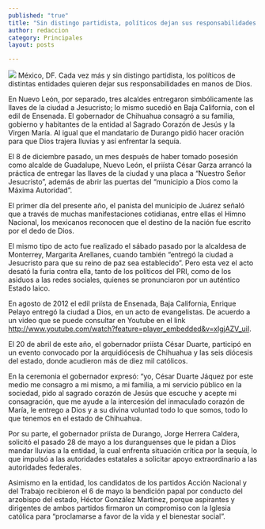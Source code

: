 ```yaml
---
published: "true"
title: "Sin distingo partidista, políticos dejan sus responsabilidades en \"manos de Dios”"
author: redaccion
category: Principales
layout: posts

---
```


![](http://i.imgur.com/A7K0iGpm.jpg)
México, DF. Cada vez más y sin distingo partidista, los políticos de distintas entidades quieren dejar sus responsabilidades en manos de Dios.

En Nuevo León, por separado, tres alcaldes entregaron simbólicamente las llaves de la ciudad a Jesucristo; lo mismo sucedió en Baja California, con el edil de Ensenada. El gobernador de Chihuahua consagró a su familia, gobierno y habitantes de la entidad al Sagrado Corazón de Jesús y la Virgen María. Al igual que el mandatario de Durango pidió hacer oración para que Dios trajera lluvias y así enfrentar la sequía.

El 8 de diciembre pasado, un mes después de haber tomado posesión como alcalde de Guadalupe, Nuevo León, el priísta César Garza arrancó la práctica de entregar las llaves de la ciudad y una placa a “Nuestro Señor Jesucristo”, además de abrir las puertas del “municipio a Dios como la Máxima Autoridad”.

El primer día del presente año, el panista del municipio de Juárez señaló que a través de muchas manifestaciones cotidianas, entre ellas el Himno Nacional, los mexicanos reconocen que el destino de la nación fue escrito por el dedo de Dios.

El mismo tipo de acto fue realizado el sábado pasado por la alcaldesa de Monterrey, Margarita Arellanes, cuando también “entregó la ciudad a Jesucristo para que su reino de paz sea establecido”. Pero esta vez el acto desató la furia contra ella, tanto de los políticos del PRI, como de los asiduos a las redes sociales, quienes se pronunciaron por un auténtico Estado laico.

En agosto de 2012 el edil priísta de Ensenada, Baja California, Enrique Pelayo entregó la ciudad a Dios, en un acto de evangelistas. De acuerdo a un video que se puede consultar en Youtube en el link http://www.youtube.com/watch?feature=player_embedded&v=xIgjAZV_uiI.

El 20 de abril de este año, el gobernador priísta César Duarte, participó en un evento convocado por la arquidiócesis de Chihuahua y las seis diócesis del estado, donde acudieron más de diez mil católicos.

En la ceremonia el gobernador expresó: “yo, César Duarte Jáquez por este medio me consagro a mi mismo, a mi familia, a mi servicio público en la sociedad, pido al sagrado corazón de Jesús que escuche y acepte mi consagración, que me ayude a la intercesión del inmaculado corazón de María, le entrego a Dios y a su divina voluntad todo lo que somos, todo lo que tenemos en el estado de Chihuahua.

Por su parte, el gobernador priísta de Durango, Jorge Herrera Caldera, solicitó el pasado 28 de mayo a los duranguenses que le pidan a Dios mandar lluvias a la entidad, la cual enfrenta situación crítica por la sequía, lo que impulsó a las autoridades estatales a solicitar apoyo extraordinario a las autoridades federales.

Asimismo en la entidad, los candidatos de los partidos Acción Nacional y del Trabajo recibieron el 6 de mayo la bendición papal por conducto del arzobispo del estado, Héctor González Martínez, porque aspirantes y dirigentes de ambos partidos firmaron un compromiso con la Iglesia católica para “proclamarse a favor de la vida y el bienestar social”.
